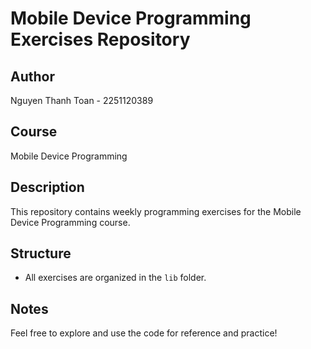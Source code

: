 # Mobile Device Programming Exercises Repository

## Author
Nguyen Thanh Toan - 2251120389

## Course
Mobile Device Programming

## Description
This repository contains weekly programming exercises for the Mobile Device Programming course.

## Structure
- All exercises are organized in the `lib` folder.

## Notes
Feel free to explore and use the code for reference and practice!

